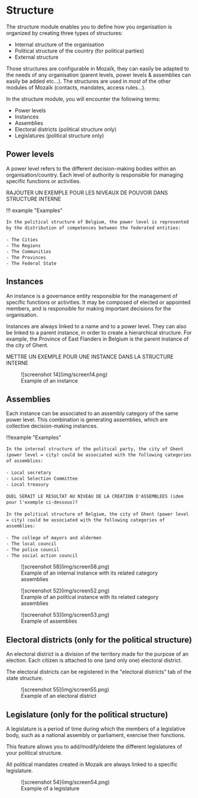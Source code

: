 # Structure

The structure module enables you to define how you organisation is organized by creating three types of structures:

- Internal structure of the organisation
- Political structure of the country (for political parties)
- External structure

Those structures are configurable in Mozaïk, they can easily be adapted to the needs of any organisation (parent levels, power levels & assemblies can easily be added etc...). The structures are used in most of the other modules of Mozaïk (contacts, mandates, access rules...).

In the structure module, you will encounter the following terms: 

- Power levels
- Instances
- Assemblies
- Electoral districts (political structure only)
- Legislatures (political structure only)

## Power levels

A power level refers to the different decision-making bodies within an organisation/country. Each level of authority is responsible for managing specific functions or activities.

RAJOUTER UN EXEMPLE POUR LES NIVEAUX DE POUVOIR DANS STRUCTURE INTERNE 

!!! example "Examples"

    In the political structure of Belgium, the power level is represented by the distribution of competences between the federated entities:

    - The Cities
    - The Regions
    - The Communities
    - The Provinces
    - The Federal State

## Instances

An instance is a governance entity responsible for the management of specific functions or activities. It may be composed of elected or appointed members, and is responsible for making important decisions for the organisation.

Instances are always linked to a name and to a power level. They can also be linked to a parent instance, in order to create a hierarchical structure. For example, the Province of East Flanders in Belgium is the parent instance of the city of Ghent.

METTRE UN EXEMPLE POUR UNE INSTANCE DANS LA STRUCTURE INTERNE


<figure markdown>
![screenshot 14](img/screen14.png)
<figcaption>Example of an instance</figcaption>
</figure>

## Assemblies

Each instance can be associated to an assembly category of the same power level. This combination is generating assemblies, which are collective decision-making instances.


!!!example "Examples"

    In the internal structure of the political party, the city of Ghent (power level = city) could be associated with the following categories of assemblies:

    - Local secretary
    - Local Selection Committee
    - Local treasury

    QUEL SERAIT LE RESULTAT AU NIVEAU DE LA CREATION D'ASSEMBLEES (idem pour l'exemple ci-dessous)?

    In the political structure of Belgium, the city of Ghent (power level = city) could be associated with the following categories of assemblies:

    - The college of mayors and aldermen 
    - The local council
    - The police council
    - The social action council

<figure markdown>
![screenshot 58](img/screen58.png)
<figcaption>Example of an internal instance with its related category assemblies</figcaption>
</figure>

<figure markdown>
![screenshot 52](img/screen52.png)
<figcaption>Example of an political instance with its related category assemblies</figcaption>
</figure>

<figure markdown>
![screenshot 53](img/screen53.png)
<figcaption>Example of assemblies</figcaption>
</figure>

## Electoral districts (only for the political structure)

An electoral district is a division of the territory made for the purpose of an election. Each citizen is attached to one (and only one) electoral district.

The electoral districts can be registered in the "electoral districts" tab of the state structure.

<figure markdown>
![screenshot 55](img/screen55.png)
<figcaption>Example of an electoral district</figcaption>
</figure>

## Legislature (only for the political structure)

A legislature is a period of time during which the members of a legislative body, such as a national assembly or parliament, exercise their functions.

This feature allows you to add/modify/delete the different legislatures of your political structure.

All political mandates created in Mozaik are always linked to a specific legislature.

<figure markdown>
![screenshot 54](img/screen54.png)
<figcaption>Example of a legislature</figcaption>
</figure>